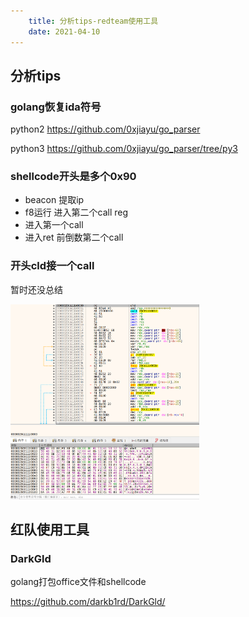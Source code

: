 ```yaml
---
    title: 分析tips-redteam使用工具
    date: 2021-04-10
---
```


## 分析tips

### golang恢复ida符号

python2 https://github.com/0xjiayu/go_parser

python3 https://github.com/0xjiayu/go_parser/tree/py3


### shellcode开头是多个0x90
 - beacon 提取ip
 - f8运行 进入第二个call reg
 - 进入第一个call
 - 进入ret 前倒数第二个call

### 开头cld接一个call
暂时还没总结

<img alt src="../../../assets/img/security/CS_beacon1.png" width=60%/>

## 红队使用工具

### DarkGld
golang打包office文件和shellcode

https://github.com/darkb1rd/DarkGld/

